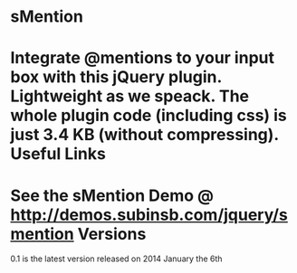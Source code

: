 sMention
========
Integrate @mentions to your input box with this jQuery plugin. Lightweight as we speack. The whole plugin code (including css) is just 3.4 KB (without compressing).
Useful Links
========
See the sMention Demo @ http://demos.subinsb.com/jquery/smention
Versions
========
0.1 is the latest version released on 2014 January the 6th
